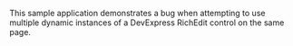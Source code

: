This sample application demonstrates a bug when attempting to use multiple dynamic instances of a DevExpress RichEdit control on the same page.